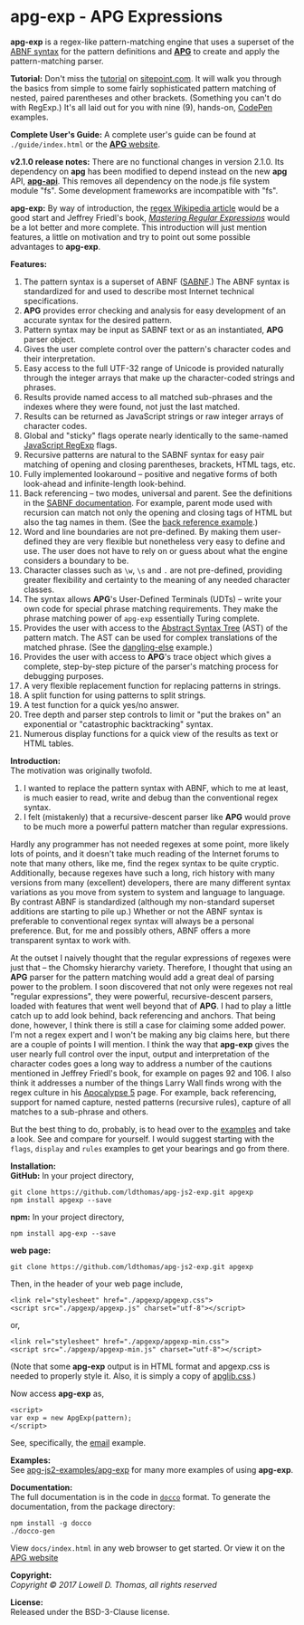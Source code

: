 # apg-exp - APG Expressions

**apg-exp** is a regex-like pattern-matching engine that uses a superset of the [ABNF syntax](https://tools.ietf.org/html/rfc5234) for the pattern definitions and [**APG**](https://github.com/ldthomas/apg-js2) to create and apply the pattern-matching parser.

**Tutorial:** Don't miss the [tutorial](https://www.sitepoint.com/alternative-to-regular-expressions/) on [sitepoint.com](https://www.sitepoint.com/).
It will walk you through the basics from simple to some fairly sophisticated pattern matching of nested, paired parentheses and other brackets. (Something you can't do with RegExp.) It's all laid out for you with nine (9), hands-on, [CodePen](http://codepen.io/) examples.

**Complete User's Guide:** A complete user's guide can be found at `./guide/index.html` 
or the [**APG** website](http://coasttocoastresearch.com/docjs2/apg-exp-guide/index.html).

**v2.1.0 release notes:** There are no functional changes in version 2.1.0.
Its dependency on **apg** has been modified to depend instead on the new **apg** API,
[**apg-api**](https://github.com/ldthomas/apg-js2-api).
This removes all dependency on the node.js file system module "fs".
Some development frameworks are incompatible with "fs".

**apg-exp:** By way of introduction, the [regex Wikipedia article](https://en.wikipedia.org/wiki/Regular_expression) would be a good start and Jeffrey Friedl's book, [*Mastering Regular Expressions*](http://www.amazon.com/Mastering-Regular-Expressions-Jeffrey-Friedl/dp/0596528124) would be a lot better and more complete. This introduction will just mention features, a little on motivation and try to point out some possible advantages to **apg-exp**.

**Features:**  
<ol>
<li>
The pattern syntax is a superset of ABNF (<a href="https://github.com/ldthomas/apg-js2/blob/master/SABNF.md">SABNF</a>.) The ABNF syntax is standardized for and used to describe most Internet technical specifications.
</li>
<li>
<b>APG</b> provides error checking and analysis for easy development of an accurate syntax for the desired pattern.
</li>
<li>
Pattern syntax may be input as SABNF text or as an instantiated, <b>APG</b> parser object.
</li>
<li>
Gives the user complete control over the pattern's character codes and their interpretation.
</li>
<li>
Easy access to the full UTF-32 range of Unicode is provided naturally through the integer arrays that make up the character-coded strings and phrases. 
</li>
<li>
Results provide named access to all matched sub-phrases and the indexes where they were found, not just the last matched.
</li>
<li>
Results can be returned as JavaScript strings or raw integer arrays of character codes.
</li>
<li>
Global and "sticky" flags operate nearly identically to the same-named <a href="https://developer.mozilla.org/en-US/docs/Web/JavaScript/Reference/Global_Objects/RegExp">JavaScript RegExp</a> flags.
</li>
<li>
Recursive patterns are natural to the SABNF syntax for easy pair matching of opening and closing parentheses, brackets, HTML tags, etc.
</li>
<li>
Fully implemented lookaround &ndash; positive and negative forms of both look-ahead and infinite-length look-behind.
</li>
<li>
Back referencing &ndash; two modes, universal and parent. See the definitions in the 
<a href="https://github.com/ldthomas/apg-js2/blob/master/SABNF.md">SABNF documentation</a>.
For example, parent mode used with recursion can match not only the opening and closing tags of HTML but also the tag names in them. (See the <a href="https://github.com/ldthomas/apg-js2-examples/tree/master/back-reference">back reference example</a>.)
</li>
<li>
Word and line boundaries are not pre-defined. By making them user-defined they are very flexible but nonetheless very easy to define and use. The user does not have to rely on or guess about what the engine considers a boundary to be.
</li>
<li>
Character classes such as <code>\w</code>, <code>\s</code> and <code>.</code> are not pre-defined, providing greater flexibility and certainty to the meaning of any needed character classes.
</li>
<li>
The syntax allows <b>APG</b>'s User-Defined Terminals (UDTs) &ndash; write your own code for special phrase matching requirements. They make the phrase matching power of <code>apg-exp</code> essentially Turing complete.
</li>
<li>
Provides the user with access to the <a href="https://en.wikipedia.org/wiki/Abstract_syntax_tree">Abstract Syntax Tree</a> (AST) of the pattern match. The AST can be used for complex translations of the matched phrase.
(See the <a href="https://github.com/ldthomas/apg-js2-examples/blob/master/apg-exp/dangling-else.js">dangling-else</a> example.)
</li>
<li>
Provides the user with access to <b>APG</b>'s trace object which gives a complete, step-by-step picture of the parser's matching process for debugging purposes.
</li>
<li>
A very flexible replacement function for replacing patterns in strings.
</li>
<li>
A split function for using patterns to split strings.
</li>
<li>
A test function for a quick yes/no answer.
</li>
<li>
Tree depth and parser step controls to limit or "put the brakes on" an exponential or "catastrophic backtracking" syntax.
</li>
<li>
Numerous display functions for a quick view of the results as text or HTML tables.
</li>
</ol>

**Introduction:**  
The motivation was originally twofold.
<ol>
<li>
I wanted to replace the pattern syntax with ABNF, which to me at least, is much easier to read, write and debug than the conventional regex syntax.
</li>
<li>
I felt (mistakenly) that a recursive-descent parser like <b>APG</b> would prove to be much more a powerful pattern matcher than regular expressions.
</li>
</ol>

Hardly any programmer has not needed regexes at some point, more likely lots of points, and it doesn't take much reading of the Internet forums to note that many others, like me, find the regex syntax to be quite cryptic. Additionally, because regexes have such a long, rich history with many versions from many (excellent) developers, there are many different syntax variations as you move from system to system and language to language. By contrast ABNF is standardized (although my non-standard superset additions are starting to pile up.) Whether or not the ABNF syntax is preferable to conventional regex syntax will always be a personal preference. But, for me and possibly others, ABNF offers a more transparent syntax to work with.

At the outset I naively thought that the regular expressions of regexes were just that &ndash; the Chomsky hierarchy variety. Therefore, I thought that using an **APG** parser for the pattern matching would add a great deal of parsing power to the problem. I soon discovered that not only were regexes not real "regular expressions", they were powerful, recursive-descent parsers, loaded with features that went well beyond that of **APG**. I had to play a little catch up to add look behind, back referencing and anchors. That being done, however, I think there is still a case for claiming some added power. I'm not a regex expert and I won't be making any big claims here, but there are a couple of points I will mention. I think the way that **apg-exp** gives the user nearly full control over the input, output and interpretation of the character codes goes a long way to address a number of the cautions mentioned in Jeffrey Friedl's book, for example on pages 92 and 106. I also think it addresses a number of the things Larry Wall finds wrong with the regex culture in his [Apocalypse 5](http://perl6.org/archive/doc/design/apo/A05.html) page. For example, back referencing, support for named capture, nested patterns (recursive rules), capture of all matches to a sub-phrase and others.

But the best thing to do, probably, is to head over to the 
[examples](https://github.com/ldthomas/apg-js2-examples/tree/master/apg-exp) and take a look.
See and compare for yourself. I would suggest starting with the `flags`, `display` and `rules` examples to get your bearings and go from there.

**Installation:**    
**GitHub:** In your project directory,
```
git clone https://github.com/ldthomas/apg-js2-exp.git apgexp
npm install apgexp --save
```
**npm:** In your project directory,
```
npm install apg-exp --save
```
**web page:**
```
git clone https://github.com/ldthomas/apg-js2-exp.git apgexp
```
Then, in the header of your web page include,
```
<link rel="stylesheet" href="./apgexp/apgexp.css">
<script src="./apgexp/apgexp.js" charset="utf-8"></script>
```
or,
```
<link rel="stylesheet" href="./apgexp/apgexp-min.css">
<script src="./apgexp/apgexp-min.js" charset="utf-8"></script>
```
(Note that some **apg-exp** output is in HTML format and apgexp.css is needed to properly style it.
Also, it is simply a copy of [apglib.css](https://github.com/ldthomas/apg-js2-lib).)

Now access **apg-exp** as,
```
<script>
var exp = new ApgExp(pattern);
</script>

```
See, specifically, the [email](https://github.com/ldthomas/apg-js2-examples/tree/master/apg-exp/email) example.

**Examples:**  
See <a href="https://github.com/ldthomas/apg-js2-examples/tree/master/apg-exp">apg-js2-examples/apg-exp</a> for many more examples of using
**apg-exp**.
  
**Documentation:**  
The full documentation is in the code in [`docco`](https://jashkenas.github.io/docco/) format.
To generate the documentation, from the package directory:
```
npm install -g docco
./docco-gen
```
View `docs/index.html` in any web browser to get started.
Or view it on the [APG website](http://coasttocoastresearch.com/docjs2/apg-exp/index.html)

**Copyright:**  
  *Copyright &copy; 2017 Lowell D. Thomas, all rights reserved*  

**License:**  
Released under the BSD-3-Clause license.
      
